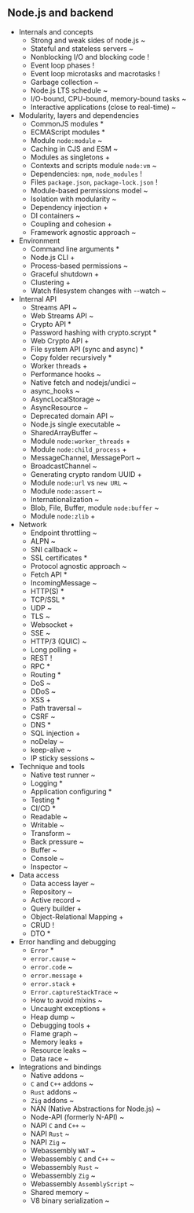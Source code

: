 ## Node.js and backend

- Internals and concepts
  - Strong and weak sides of node.js ~
  - Stateful and stateless servers ~
  - Nonblocking I/O and blocking code !
  - Event loop phases !
  - Event loop microtasks and macrotasks !
  - Garbage collection ~
  - Node.js LTS schedule ~
  - I/O-bound, CPU-bound, memory-bound tasks ~
  - Interactive applications (close to real-time) ~
- Modularity, layers and dependencies
  - CommonJS modules *
  - ECMAScript modules *
  - Module `node:module` ~
  - Caching in CJS and ESM ~
  - Modules as singletons +
  - Contexts and scripts module `node:vm` ~
  - Dependencies: `npm`, `node_modules` !
  - Files `package.json`, `package-lock.json` !
  - Module-based permissions model ~
  - Isolation with modularity ~
  - Dependency injection +
  - DI containers ~
  - Coupling and cohesion +
  - Framework agnostic approach ~
- Environment
  - Command line arguments *
  - Node.js CLI +
  - Process-based permissions ~
  - Graceful shutdown +
  - Clustering +
  - Watch filesystem changes with --watch ~
- Internal API
  - Streams API ~
  - Web Streams API ~
  - Crypto API *
  - Password hashing with crypto.scrypt *
  - Web Crypto API +
  - File system API (sync and async) *
  - Copy folder recursively *
  - Worker threads +
  - Performance hooks ~
  - Native fetch and nodejs/undici ~
  - async_hooks ~
  - AsyncLocalStorage ~
  - AsyncResource ~
  - Deprecated domain API ~
  - Node.js single executable ~
  - SharedArrayBuffer ~
  - Module `node:worker_threads` +
  - Module `node:child_process` +
  - MessageChannel, MessagePort ~
  - BroadcastChannel ~
  - Generating crypto random UUID +
  - Module `node:url` vs `new URL` ~
  - Module `node:assert` ~
  - Internationalization ~
  - Blob, File, Buffer, module `node:buffer` ~
  - Module `node:zlib` +
- Network
  - Endpoint throttling ~
  - ALPN ~
  - SNI callback ~
  - SSL certificates *
  - Protocol agnostic approach ~
  - Fetch API *
  - IncomingMessage ~
  - HTTP(S) *
  - TCP/SSL *
  - UDP ~
  - TLS ~
  - Websocket + 
  - SSE ~
  - HTTP/3 (QUIC) ~
  - Long polling +
  - REST !
  - RPC *
  - Routing *
  - DoS ~
  - DDoS ~
  - XSS + 
  - Path traversal ~
  - CSRF ~
  - DNS *
  - SQL injection +
  - noDelay ~
  - keep-alive ~
  - IP sticky sessions ~
- Technique and tools
  - Native test runner ~
  - Logging *
  - Application configuring *
  - Testing *
  - CI/CD *
  - Readable ~
  - Writable ~
  - Transform ~
  - Back pressure ~
  - Buffer ~
  - Console ~
  - Inspector ~
- Data access
  - Data access layer ~
  - Repository ~
  - Active record ~
  - Query builder +
  - Object-Relational Mapping +
  - CRUD !
  - DTO *
- Error handling and debugging
  - `Error` *
  - `error.cause` ~
  - `error.code` ~
  - `error.message` +
  - `error.stack` +
  - `Error.captureStackTrace` ~
  - How to avoid mixins ~
  - Uncaught exceptions +
  - Heap dump  ~
  - Debugging tools +
  - Flame graph ~
  - Memory leaks +
  - Resource leaks ~
  - Data race ~
- Integrations and bindings
  - Native addons ~
  - `C` and `C++` addons ~
  - `Rust` addons ~
  - `Zig` addons ~
  - NAN (Native Abstractions for Node.js) ~
  - Node-API (formerly N-API) ~
  - NAPI `C` and `C++` ~
  - NAPI `Rust` ~
  - NAPI `Zig` ~
  - Webassembly `WAT` ~
  - Webassembly `C` and `C++` ~
  - Webassembly `Rust` ~
  - Webassembly `Zig` ~
  - Webassembly `AssemblyScript` ~
  - Shared memory ~
  - V8 binary serialization ~
